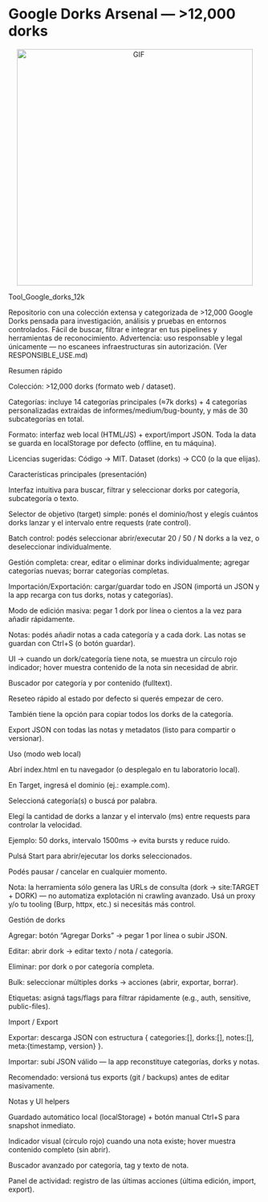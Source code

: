 # Google Dorks Arsenal — >12,000 dorks


<p align="center">
 <img  height="470rem" alt="GIF" src="https://media2.giphy.com/media/v1.Y2lkPTc5MGI3NjExaXM5bHI4bXkwNnBoMHFidmg1bzByMHI0ejhvcHRzNG4yY2k0NGppOCZlcD12MV9pbnRlcm5hbF9naWZfYnlfaWQmY3Q9cw/j3EQPDmk6k7UsQ5IMq/giphy.gif"/>
</p>

Tool_Google_dorks_12k

Repositorio con una colección extensa y categorizada de >12,000 Google Dorks pensada para investigación, análisis y pruebas en entornos controlados. Fácil de buscar, filtrar e integrar en tus pipelines y herramientas de reconocimiento.
Advertencia: uso responsable y legal únicamente — no escanees infraestructuras sin autorización. (Ver RESPONSIBLE_USE.md)


Resumen rápido

Colección: >12,000 dorks (formato web / dataset).

Categorías: incluye 14 categorías principales (≈7k dorks) + 4 categorías personalizadas extraidas de informes/medium/bug-bounty, y más de 30 subcategorías en total.

Formato: interfaz web local (HTML/JS) + export/import JSON. Toda la data se guarda en localStorage por defecto (offline, en tu máquina).

Licencias sugeridas: Código → MIT. Dataset (dorks) → CC0 (o la que elijas).

Características principales (presentación)

Interfaz intuitiva para buscar, filtrar y seleccionar dorks por categoría, subcategoría o texto.

Selector de objetivo (target) simple: ponés el dominio/host y elegís cuántos dorks lanzar y el intervalo entre requests (rate control).

Batch control: podés seleccionar abrir/executar 20 / 50 / N dorks a la vez, o deseleccionar individualmente.

Gestión completa: crear, editar o eliminar dorks individualmente; agregar categorías nuevas; borrar categorías completas.

Importación/Exportación: cargar/guardar todo en JSON (importá un JSON y la app recarga con tus dorks, notas y categorías).

Modo de edición masiva: pegar 1 dork por línea o cientos a la vez para añadir rápidamente.

Notas: podés añadir notas a cada categoría y a cada dork. Las notas se guardan con Ctrl+S (o botón guardar).

UI → cuando un dork/categoría tiene nota, se muestra un círculo rojo indicador; hover muestra contenido de la nota sin necesidad de abrir.

Buscador por categoría y por contenido (fulltext).

Reseteo rápido al estado por defecto si querés empezar de cero.

También tiene la opción para copiar todos los dorks de la categoría.

Export JSON con todas las notas y metadatos (listo para compartir o versionar).


Uso (modo web local)

Abrí index.html en tu navegador (o desplegalo en tu laboratorio local).

En Target, ingresá el dominio (ej.: example.com).

Seleccioná categoría(s) o buscá por palabra.

Elegí la cantidad de dorks a lanzar y el intervalo (ms) entre requests para controlar la velocidad.

Ejemplo: 50 dorks, intervalo 1500ms → evita bursts y reduce ruido.

Pulsá Start para abrir/ejecutar los dorks seleccionados.

Podés pausar / cancelar en cualquier momento.

Nota: la herramienta sólo genera las URLs de consulta (dork → site:TARGET + DORK) — no automatiza explotación ni crawling avanzado. Usá un proxy y/o tu tooling (Burp, httpx, etc.) si necesitás más control.

Gestión de dorks

Agregar: botón “Agregar Dorks” → pegar 1 por línea o subir JSON.

Editar: abrir dork → editar texto / nota / categoría.

Eliminar: por dork o por categoría completa.

Bulk: seleccionar múltiples dorks → acciones (abrir, exportar, borrar).

Etiquetas: asigná tags/flags para filtrar rápidamente (e.g., auth, sensitive, public-files).

Import / Export

Exportar: descarga JSON con estructura { categories:[], dorks:[], notes:[], meta:{timestamp, version} }.

Importar: subí JSON válido — la app reconstituye categorías, dorks y notas.

Recomendado: versioná tus exports (git / backups) antes de editar masivamente.

Notas y UI helpers

Guardado automático local (localStorage) + botón manual Ctrl+S para snapshot inmediato.

Indicador visual (círculo rojo) cuando una nota existe; hover muestra contenido completo (sin abrir).

Buscador avanzado por categoría, tag y texto de nota.

Panel de actividad: registro de las últimas acciones (última edición, import, export).
